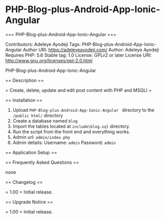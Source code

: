 
# PHP-Blog-plus-Android-App-Ionic-Angular 

=== PHP-Blog-plus-Android-App-Ionic-Angular  ===

Contributors: Adeleye Ayodeji
Tags: PHP-Blog-plus-Android-App-Ionic-Angular 
Author URI: https://adeleyeayodeji.com/
Author: Adeleye Ayodeji
Requires PHP: 5.6
Stable tag: 1.0
License: GPLv2 or later
License URI: http://www.gnu.org/licenses/gpl-2.0.html

PHP-Blog-plus-Android-App-Ionic-Angular 

== Description ==

= Create, delete, update and edit post content with PHP and MSQLI =

== Installation ==

1. Upload `PHP-Blog-plus-Android-App-Ionic-Angular ` directory to the `/public html/` directory
2. Create a database named `blog` 
3. Import the tables located at `include\blog.sql` directory.
3. Run the script from the front end and everything works.
4. Admin url: `admin/index.php`
5. Admin details: Username: `admin` Password: `admin`

== Application Setup == 


== Frequently Asked Questions ==

none

== Changelog ==

= 1.00 =
Initial release.

== Upgrade Notice ==

= 1.00 =
Initial release.
